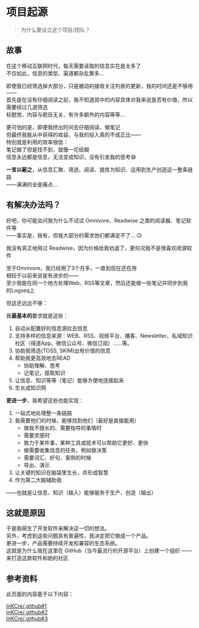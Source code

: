 # 项目起源

> 为什么要设立这个项目/团队？

## 故事

在这个移动互联网时代，每天需要读取的信息实在是太多了 \
不仅如此，信息的类型、渠道都杂乱繁多...

即使我已经筛选掉大部分，只是被动的接收关注列表的更新，我的时间还是不够用—— \
首先是在没有仔细阅读之前，我不知道其中的内容具体对我来说是否有价值，所以需要经过几道筛选 \
标题党、内容与题目无关、有许多额外的内容等等... 

更可怕的是，即便我挤出时间去仔细阅读、做笔记 \
但最终我能从中获得的收益，与我的投入真的不成正比—— \
特别就是利用的效率很低： \
笔记做了但是找不到，就像一坨纸糊 \
信息永远都是信息，无法变成知识，没有引发我的思考😅

**一言以蔽之**，从信息汇聚、筛选、阅读、提炼为知识、运用到生产创造这一整条链路 \
——满满的全是痛点...

## 有解决办法吗？

好吧，你可能会问我为什么不试试 Omnivore、Readwise 之类的阅读器、笔记软件等 \
——事实是，我有，但我大部分的需求他们都满足不了... 😥

我没有真正地用过 Readwise，因为价格给我劝退了，更何况我不是很喜欢闭源软件

至于Omnivore，我已经用了3个月多，一直到现在还在用 \
相较于以前来说是有进步的—— \
至少我能在同一个地方处理Web、RSS等文章，然后还能做一些笔记并同步到我的Logseq上

但这还远远不够：

我**最基本的**要求就是这些：

1. 自动从配置好的信息源拉去信息
2. 支持多样的信息来源：WEB、RSS、视频平台、播客、Newsletter、私域知识社区（得道App、微信公众号、微信订阅）……等。
3. 协助我筛选(TOSS, SKIM)出有价值的信息
4. 帮助我更高效地去READ
    - 协助理解、思考
    - 记笔记，提取知识
5. 让信息、知识等等（笔记）能够方便地连接起来
6. 生长成知识网

**更进一步**，我希望这些也能实现：

1. 一站式地处理整一条链路
2. 我需要他们的时候，能够找到他们（最好是直接能用）
    - 做我不擅长的、需要指导的事情时
    - 需要灵感时
    - 致力于某件事，某种工具或技术可以帮助它更好、更快
    - 做需要收集信息的任务，例如做决策
    - 需要词汇、好句、案例的时候
    - 导出、演示
3. 让关键的知识在脑袋里生长，并形成智慧
4. 作为第二大脑辅助我

——也就是让信息、知识（输入）能够服务于生产、创造（输出）

## 这就是原因

于是我萌生了开发软件来解决这一切的想法。\
另外，考虑到这些问题具有普遍性，我决定把它做成一个产品。\
更进一步，产品需要持续开发和兼容的生态系统。\
这就是为什么我在这里在 GitHub（当今最流行的开源平台）上创建一个组织
——来打造这款软件和她的社区

## 参考资料

此页面的内容基于以下内容：

[InKCre/.github#1](https://github.com/InKCre/.github/issues/1) \
[InKCre/.github#2](https://github.com/InKCre/.github/issues/2) \
[InKCre/.github#3](https://github.com/InKCre/.github/issues/3)
